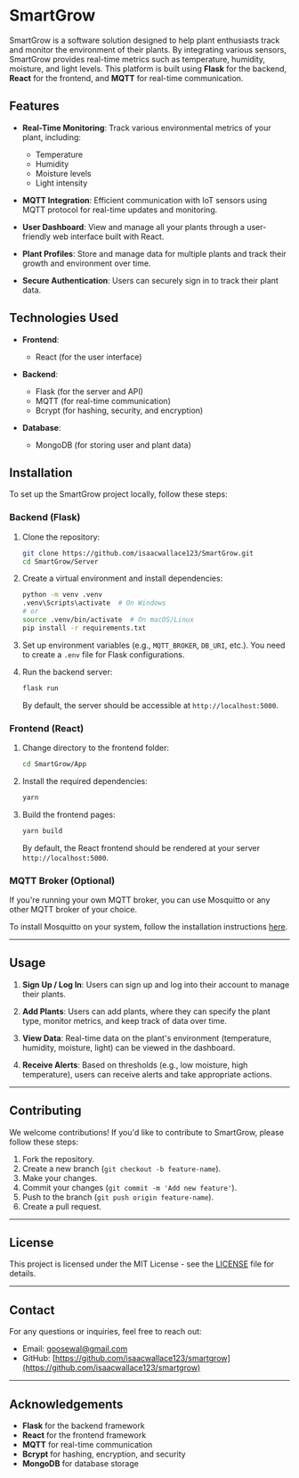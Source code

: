 # SmartGrow

SmartGrow is a software solution designed to help plant enthusiasts track and monitor the environment of their plants. By integrating various sensors, SmartGrow provides real-time metrics such as temperature, humidity, moisture, and light levels. This platform is built using **Flask** for the backend, **React** for the frontend, and **MQTT** for real-time communication.

## Features

- **Real-Time Monitoring**: Track various environmental metrics of your plant, including:
  - Temperature
  - Humidity
  - Moisture levels
  - Light intensity
  
- **MQTT Integration**: Efficient communication with IoT sensors using MQTT protocol for real-time updates and monitoring.
  
- **User Dashboard**: View and manage all your plants through a user-friendly web interface built with React.

- **Plant Profiles**: Store and manage data for multiple plants and track their growth and environment over time.

- **Secure Authentication**: Users can securely sign in to track their plant data.

## Technologies Used

- **Frontend**: 
  - React (for the user interface)
  
- **Backend**:
  - Flask (for the server and API)
  - MQTT (for real-time communication)
  - Bcrypt (for hashing, security, and encryption)
  
- **Database**: 
  - MongoDB (for storing user and plant data)

## Installation

To set up the SmartGrow project locally, follow these steps:

### Backend (Flask)

1. Clone the repository:
    ```bash
    git clone https://github.com/isaacwallace123/SmartGrow.git
    cd SmartGrow/Server
    ```

2. Create a virtual environment and install dependencies:
    ```bash
    python -m venv .venv
    .venv\Scripts\activate  # On Windows
    # or
    source .venv/bin/activate  # On macOS/Linux
    pip install -r requirements.txt
    ```

3. Set up environment variables (e.g., `MQTT_BROKER`, `DB_URI`, etc.). You need to create a `.env` file for Flask configurations.

4. Run the backend server:
    ```bash
    flask run
    ```

    By default, the server should be accessible at `http://localhost:5000`.

### Frontend (React)

1. Change directory to the frontend folder:
    ```bash
    cd SmartGrow/App
    ```

2. Install the required dependencies:
    ```bash
    yarn
    ```

3. Build the frontend pages:
    ```bash
    yarn build
    ```

    By default, the React frontend should be rendered at your server `http://localhost:5000`.

### MQTT Broker (Optional)

If you're running your own MQTT broker, you can use Mosquitto or any other MQTT broker of your choice.

To install Mosquitto on your system, follow the installation instructions [here](https://mosquitto.org/download/).

---

## Usage

1. **Sign Up / Log In**: Users can sign up and log into their account to manage their plants.

2. **Add Plants**: Users can add plants, where they can specify the plant type, monitor metrics, and keep track of data over time.

3. **View Data**: Real-time data on the plant's environment (temperature, humidity, moisture, light) can be viewed in the dashboard.

4. **Receive Alerts**: Based on thresholds (e.g., low moisture, high temperature), users can receive alerts and take appropriate actions.

---

## Contributing

We welcome contributions! If you'd like to contribute to SmartGrow, please follow these steps:

1. Fork the repository.
2. Create a new branch (`git checkout -b feature-name`).
3. Make your changes.
4. Commit your changes (`git commit -m 'Add new feature'`).
5. Push to the branch (`git push origin feature-name`).
6. Create a pull request.

---

## License

This project is licensed under the MIT License - see the [LICENSE](LICENSE) file for details.

---

## Contact

For any questions or inquiries, feel free to reach out:

- Email: [goosewal@gmail.com](mailto:goosewal@gmail.com)
- GitHub: [https://github.com/isaacwallace123/smartgrow](https://github.com/isaacwallace123/smartgrow)

---

## Acknowledgements

- **Flask** for the backend framework
- **React** for the frontend framework
- **MQTT** for real-time communication
- **Bcrypt** for hashing, encryption, and security
- **MongoDB** for database storage
